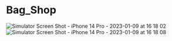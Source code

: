 # Bag_Shop

![Simulator Screen Shot - iPhone 14 Pro - 2023-01-09 at 16 18 02](https://user-images.githubusercontent.com/112325550/211329127-220d8d80-e2dc-4f9e-b748-932e6a083c1b.png)
![Simulator Screen Shot - iPhone 14 Pro - 2023-01-09 at 16 18 08](https://user-images.githubusercontent.com/112325550/211329140-0e9e6bc3-11fa-4e77-a5c9-0c314deca89c.png)




